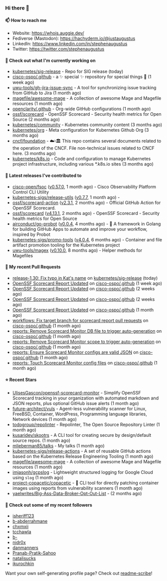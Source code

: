 ### Hi there 👋

#### 📫 How to reach me

- Website: https://whois.auggie.dev/
- Fediverse (Mastodon): https://hachyderm.io/@justaugustus
- LinkedIn: https://www.linkedin.com/in/stephenaugustus
- Twitter: https://twitter.com/stephenaugustus

#### 👷 Check out what I'm currently working on

- [kubernetes/sig-release](https://github.com/kubernetes/sig-release) - Repo for SIG release (today)
- [cisco-ospo/.github](https://github.com/cisco-ospo/.github) - a ✨ special ✨ repository for special things 💫 (1 week ago)
- [uwu-tools/gh-jira-issue-sync](https://github.com/uwu-tools/gh-jira-issue-sync) - A tool for synchronizing issue tracking from GitHub to Jira (1 month ago)
- [magefile/awesome-mage](https://github.com/magefile/awesome-mage) - A collection of awesome Mage and Magefile resources (1 month ago)
- [openclarity/.github](https://github.com/openclarity/.github) - Org-wide GitHub configurations (1 month ago)
- [ossf/scorecard](https://github.com/ossf/scorecard) - OpenSSF Scorecard - Security health metrics for Open Source (2 months ago)
- [kubernetes/community](https://github.com/kubernetes/community) - Kubernetes community content (3 months ago)
- [kubernetes/org](https://github.com/kubernetes/org) - Meta configuration for Kubernetes Github Org (3 months ago)
- [cncf/foundation](https://github.com/cncf/foundation) - ☁️♮🏛 This repo contains several documents related to the operation of the CNCF. File non-technical issues related to CNCF here. (3 months ago)
- [kubernetes/k8s.io](https://github.com/kubernetes/k8s.io) - Code and configuration to manage Kubernetes project infrastructure, including various *.k8s.io sites (3 months ago)

#### 🔭 Latest releases I've contributed to

- [cisco-open/fsoc](https://github.com/cisco-open/fsoc) ([v0.57.0](https://github.com/cisco-open/fsoc/releases/tag/v0.57.0), 1 month ago) - Cisco Observability Platform Control CLI Utility
- [kubernetes-sigs/release-utils](https://github.com/kubernetes-sigs/release-utils) ([v0.7.7](https://github.com/kubernetes-sigs/release-utils/releases/tag/v0.7.7), 1 month ago) - 
- [ossf/scorecard-action](https://github.com/ossf/scorecard-action) ([v2.3.1](https://github.com/ossf/scorecard-action/releases/tag/v2.3.1), 2 months ago) - Official GitHub Action for OpenSSF Scorecard.
- [ossf/scorecard](https://github.com/ossf/scorecard) ([v4.13.1](https://github.com/ossf/scorecard/releases/tag/v4.13.1), 2 months ago) - OpenSSF Scorecard - Security health metrics for Open Source
- [airconduct/go-probot](https://github.com/airconduct/go-probot) ([v0.0.4](https://github.com/airconduct/go-probot/releases/tag/v0.0.4), 4 months ago) - 🤖 A framework in Golang for building GitHub Apps to automate and improve your workflow, inspired by Probot
- [kubernetes-sigs/promo-tools](https://github.com/kubernetes-sigs/promo-tools) ([v4.0.4](https://github.com/kubernetes-sigs/promo-tools/releases/tag/v4.0.4), 6 months ago) - Container and file artifact promotion tooling for the Kubernetes project
- [uwu-tools/magex](https://github.com/uwu-tools/magex) ([v0.10.0](https://github.com/uwu-tools/magex/releases/tag/v0.10.0), 8 months ago) - Helper methods for Magefiles

#### 🔨 My recent Pull Requests

- [release-1.30: Fix typo in Kat&#39;s name](https://github.com/kubernetes/sig-release/pull/2406) on [kubernetes/sig-release](https://github.com/kubernetes/sig-release) (today)
- [OpenSSF Scorecard Report Updated](https://github.com/cisco-ospo/.github/pull/53) on [cisco-ospo/.github](https://github.com/cisco-ospo/.github) (1 week ago)
- [OpenSSF Scorecard Report Updated](https://github.com/cisco-ospo/.github/pull/47) on [cisco-ospo/.github](https://github.com/cisco-ospo/.github) (2 weeks ago)
- [OpenSSF Scorecard Report Updated](https://github.com/cisco-ospo/.github/pull/45) on [cisco-ospo/.github](https://github.com/cisco-ospo/.github) (2 weeks ago)
- [OpenSSF Scorecard Report Updated](https://github.com/cisco-ospo/.github/pull/40) on [cisco-ospo/.github](https://github.com/cisco-ospo/.github) (1 month ago)
- [workflows: Fix target branch for scorecard report pull requests](https://github.com/cisco-ospo/.github/pull/39) on [cisco-ospo/.github](https://github.com/cisco-ospo/.github) (1 month ago)
- [reports: Remove Scorecard Monitor DB file to trigger auto-generation](https://github.com/cisco-ospo/.github/pull/38) on [cisco-ospo/.github](https://github.com/cisco-ospo/.github) (1 month ago)
- [reports: Remove Scorecard Monitor scope to trigger auto-generation](https://github.com/cisco-ospo/.github/pull/37) on [cisco-ospo/.github](https://github.com/cisco-ospo/.github) (1 month ago)
- [reports: Ensure Scorecard Monitor configs are valid JSON](https://github.com/cisco-ospo/.github/pull/36) on [cisco-ospo/.github](https://github.com/cisco-ospo/.github) (1 month ago)
- [reports: Touch Scorecard Monitor config files](https://github.com/cisco-ospo/.github/pull/35) on [cisco-ospo/.github](https://github.com/cisco-ospo/.github) (1 month ago)

#### ⭐ Recent Stars

- [UlisesGascon/openssf-scorecard-monitor](https://github.com/UlisesGascon/openssf-scorecard-monitor) - Simplify OpenSSF Scorecard tracking in your organization with automated markdown and JSON reports, plus optional GitHub issue alerts (1 month ago)
- [future-architect/vuls](https://github.com/future-architect/vuls) - Agent-less vulnerability scanner for Linux, FreeBSD, Container, WordPress, Programming language libraries, Network devices (1 month ago)
- [todogroup/repolinter](https://github.com/todogroup/repolinter) - Repolinter, The Open Source Repository Linter (1 month ago)
- [kusaridev/skootrs](https://github.com/kusaridev/skootrs) - A CLI tool for creating secure by design/default source repos. (1 month ago)
- [mlieberman85/talks](https://github.com/mlieberman85/talks) - My talks (1 month ago)
- [kubernetes-sigs/release-actions](https://github.com/kubernetes-sigs/release-actions) - A set of reusable GitHub actions based on the Kubernetes Release Engineering Tooling (1 month ago)
- [magefile/awesome-mage](https://github.com/magefile/awesome-mage) - A collection of awesome Mage and Magefile resources (1 month ago)
- [imjasonh/gcpslog](https://github.com/imjasonh/gcpslog) - Lightweight structured logging for Google Cloud using `slog` (1 month ago)
- [project-copacetic/copacetic](https://github.com/project-copacetic/copacetic) - 🧵 CLI tool for directly patching container images using reports from vulnerability scanners (1 month ago)
- [yaelwrites/Big-Ass-Data-Broker-Opt-Out-List](https://github.com/yaelwrites/Big-Ass-Data-Broker-Opt-Out-List) -  (2 months ago)

#### 👯 Check out some of my recent followers

- [isheriff123](https://github.com/isheriff123)
- [b-abderrahmane](https://github.com/b-abderrahmane)
- [chxmxii](https://github.com/chxmxii)
- [tcchawla](https://github.com/tcchawla)
- [b-](https://github.com/b-)
- [nidr0x](https://github.com/nidr0x)
- [danmanners](https://github.com/danmanners)
- [Pranab-Pratik-Sahoo](https://github.com/Pranab-Pratik-Sahoo)
- [natalisucks](https://github.com/natalisucks)
- [ikurochkin](https://github.com/ikurochkin)

Want your own self-generating profile page? Check out [readme-scribe](https://github.com/muesli/readme-scribe)!
